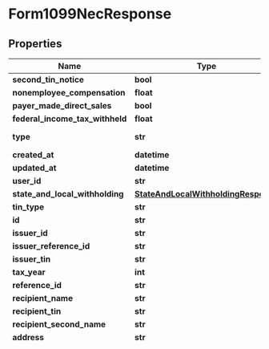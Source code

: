 # Form1099NecResponse


## Properties

Name | Type | Description | Notes
------------ | ------------- | ------------- | -------------
**second_tin_notice** | **bool** |  | [optional] 
**nonemployee_compensation** | **float** |  | [optional] 
**payer_made_direct_sales** | **bool** |  | [optional] 
**federal_income_tax_withheld** | **float** |  | [optional] 
**type** | **str** |  | [optional] [readonly] 
**created_at** | **datetime** |  | [optional] 
**updated_at** | **datetime** |  | [optional] 
**user_id** | **str** |  | [optional] 
**state_and_local_withholding** | [**StateAndLocalWithholdingResponse**](StateAndLocalWithholdingResponse.md) |  | [optional] 
**tin_type** | **str** |  | [optional] 
**id** | **str** |  | [optional] 
**issuer_id** | **str** |  | [optional] 
**issuer_reference_id** | **str** |  | [optional] 
**issuer_tin** | **str** |  | [optional] 
**tax_year** | **int** |  | [optional] 
**reference_id** | **str** |  | [optional] 
**recipient_name** | **str** |  | [optional] 
**recipient_tin** | **str** |  | [optional] 
**recipient_second_name** | **str** |  | [optional] 
**address** | **str** |  | [optional] 
**address2** | **str** |  | [optional] 
**city** | **str** |  | [optional] 
**state** | **str** |  | [optional] 
**zip** | **str** |  | [optional] 
**recipient_email** | **str** |  | [optional] 
**account_number** | **str** |  | [optional] 
**office_code** | **str** |  | [optional] 
**recipient_non_us_province** | **str** |  | [optional] 
**country_code** | **str** |  | [optional] 
**federal_e_file** | **bool** |  | [optional] 
**postal_mail** | **bool** |  | [optional] 
**state_e_file** | **bool** |  | [optional] 
**tin_match** | **bool** |  | [optional] 
**address_verification** | **bool** |  | [optional] 
**federal_efile_status** | [**StatusDetail**](StatusDetail.md) |  | [optional] 
**state_efile_status** | [**List[StateEfileStatusDetailApp]**](StateEfileStatusDetailApp.md) |  | [optional] 
**postal_mail_status** | [**StatusDetail**](StatusDetail.md) |  | [optional] 
**tin_match_status** | [**StatusDetail**](StatusDetail.md) |  | [optional] 
**address_verification_status** | [**StatusDetail**](StatusDetail.md) |  | [optional] 
**validation_errors** | [**List[ValidationErrorApp]**](ValidationErrorApp.md) |  | [optional] 

## Example

```python
from Avalara.SDK.models.A1099.V2.form1099_nec_response import Form1099NecResponse

# TODO update the JSON string below
json = "{}"
# create an instance of Form1099NecResponse from a JSON string
form1099_nec_response_instance = Form1099NecResponse.from_json(json)
# print the JSON string representation of the object
print(Form1099NecResponse.to_json())

# convert the object into a dict
form1099_nec_response_dict = form1099_nec_response_instance.to_dict()
# create an instance of Form1099NecResponse from a dict
form1099_nec_response_from_dict = Form1099NecResponse.from_dict(form1099_nec_response_dict)
```
[[Back to Model list]](../README.md#documentation-for-models) [[Back to API list]](../README.md#documentation-for-api-endpoints) [[Back to README]](../README.md)


